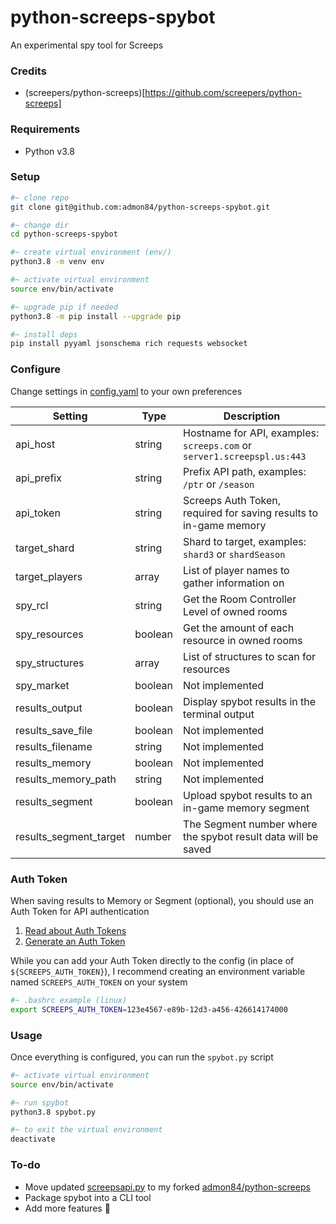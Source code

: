 # python-screeps-spybot

An experimental spy tool for Screeps

### Credits

- (screepers/python-screeps)[https://github.com/screepers/python-screeps]

### Requirements

- Python v3.8

### Setup

```bash
#~ clone repo
git clone git@github.com:admon84/python-screeps-spybot.git

#~ change dir
cd python-screeps-spybot

#~ create virtual environment (env/)
python3.8 -m venv env

#~ activate virtual environment
source env/bin/activate

#~ upgrade pip if needed
python3.8 -m pip install --upgrade pip

#~ install deps
pip install pyyaml jsonschema rich requests websocket
```

### Configure

Change settings in [config.yaml](config.yaml) to your own preferences

|Setting|Type|Description|
|-------|----|-----------|
|api_host|string|Hostname for API, examples: `screeps.com` or `server1.screepspl.us:443`|
|api_prefix|string|Prefix API path, examples: `/ptr` or `/season`|
|api_token|string|Screeps Auth Token, required for saving results to in-game memory|
|target_shard|string|Shard to target, examples: `shard3` or `shardSeason`|
|target_players|array|List of player names to gather information on|
|spy_rcl|string|Get the Room Controller Level of owned rooms|
|spy_resources|boolean|Get the amount of each resource in owned rooms|
|spy_structures|array|List of structures to scan for resources|
|spy_market|boolean|Not implemented|
|results_output|boolean|Display spybot results in the terminal output|
|results_save_file|boolean|Not implemented|
|results_filename|string|Not implemented|
|results_memory|boolean|Not implemented|
|results_memory_path|string|Not implemented|
|results_segment|boolean|Upload spybot results to an in-game memory segment|
|results_segment_target|number|The Segment number where the spybot result data will be saved|

### Auth Token

When saving results to Memory or Segment (optional), you should use an Auth Token for API authentication

1. [Read about Auth Tokens](https://docs.screeps.com/auth-tokens.html)
2. [Generate an Auth Token](https://screeps.com/a/#!/account/auth-tokens)

While you can add your Auth Token directly to the config (in place of `${SCREEPS_AUTH_TOKEN}`),
I recommend creating an environment variable named `SCREEPS_AUTH_TOKEN` on your system

```bash
#~ .bashrc example (linux)
export SCREEPS_AUTH_TOKEN=123e4567-e89b-12d3-a456-426614174000
```

### Usage

Once everything is configured, you can run the `spybot.py` script

```bash
#~ activate virtual environment
source env/bin/activate

#~ run spybot
python3.8 spybot.py

#~ to exit the virtual environment
deactivate
```

### To-do

- Move updated [screepsapi.py](screepsapi.py) to my forked [admon84/python-screeps](https://github.com/admon84/python-screeps)
- Package spybot into a CLI tool
- Add more features :robot:
